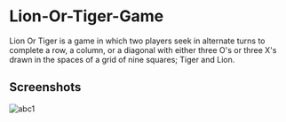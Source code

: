 # Lion-Or-Tiger-Game
Lion Or Tiger is a game in which two players seek in alternate turns to complete a row, a column, or a diagonal with either three O's or three X's drawn in the spaces of a grid of nine squares; Tiger and Lion.
## Screenshots 
![abc1](https://user-images.githubusercontent.com/33973666/54297713-64a2f180-45dd-11e9-9837-841a3a38c607.png)
